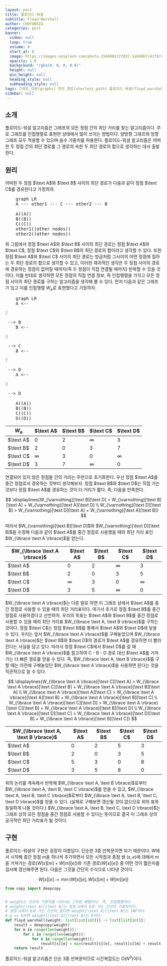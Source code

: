 ```yaml
---
layout: post
title: 플로이드-워셜
subtitle: Floyd-Warshall
author: CHOYUNSIG
categories: post
banner:
  video: null
  loop: true
  volume: 0
  start_at: 0
  image: https://images.unsplash.com/photo-1564081727837-1ab9d67c41f9?q=80&w=1470&auto=format&fit=crop&ixlib=rb-4.0.3&ixid=M3wxMjA3fDB8MHxwaG90by1wYWdlfHx8fGVufDB8fHx8fA%3D%3D
  opacity: 1.0
  background: "rgba(0, 0, 0, 0.8)"
  height: null
  min_height: null
  heading_style: null
  subheading_style: null
tags: 그래프_이론(graphs) 최단_경로(shortest_path) 플로이드-워셜(floyd_warshall)
sidebar: null
---
```


## 소개

플로이드-워셜 알고리즘은 그래프의 모든 정점 간의 최단 거리를 찾는 알고리즘이다. 주로 그래프를 인접행렬로 표현한 상태에서 많이 쓰이는 방법이다. 양방향 그래프와 방향 그래프 모두 적용할 수 있으며 음수 가중치를 허용한다. 플로이드-워셜 알고리즘은 어떠한 두 정점 간의 최단 경로를 그 경로의 속한 두 최단 경로의 합으로 생각하는 데서 출발한다.

## 원리
어떠한 두 정점 $\text A$와 $\text B$ 사이의 최단 경로가 다음과 같이 정점 $\text C$를 경유한다고 가정하자.

<pre class="mermaid">
    graph LR
    A --- other1 --- C --- other2 --- B

    A((A))
    B((B))
    C((C))
    other1((other nodes))
    other2((other nodes))
</pre>

위 그림에서 정점 $\text A$와 $\text B$ 사이의 최단 경로는 정점 $\text A$와 $\text C$, 정점 $\text C$와 $\text B$의 최단 경로의 합이라고 생각할 수 있다. 또한 정점 $\text A$와 $\text C$ 사이의 최단 경로는 방금처럼 그사이의 어떤 정점에 접하는 두 최단 경로의 합으로 생각할 수 있고, 이러한 재귀적인 생각은 두 정점 사이의 경로에 경유하는 정점이 없어질 때까지(즉 두 정점이 직접 연결될 때까지) 반복할 수 있을 것이다. 이를 반대로 생각하면 모든 정점의 직접 연결 정보, 즉 인접행렬을 가지고 모든 정점 사이의 최단 경로를 구하는 알고리즘을 생각해 볼 수 있다. 먼저 다음과 같은 그래프가 있고 이를 인접행렬 $W_{\varnothing}$로 표현했다고 가정하자.

<pre class="mermaid">
    graph LR
    A <-- <p style="color: #888">2</p> --> B
    B <-- <p style="color: #888">3</p> --> C
    B <-- <p style="color: #888">7</p> --> D
    A <-- <p style="color: #888">3</p> --> D

    A((A))
    B((B))
    C((C))
    D((D))
</pre>

| $W_{\varnothing}$ |  $\text A$  |  $\text B$  |  $\text C$  |  $\text D$  |
| ---               | ---         | ---         | ---         | ---         |
|  $\text A$        |  0          |  2          |  ∞          |  3          |
|  $\text B$        |  2          |  0          |  3          |  7          |
|  $\text C$        |  ∞          |  3          |  0          |  ∞          |
|  $\text D$        |  3          |  7          |  ∞          |  0          |

연결되어 있지 않은 정점들 간의 거리는 무한으로 초기화한다. 우선 정점 $\text A$를 중간 정점로서 경유하는 것부터 생각해보자. 정점 $\text B$와 $\text D$는 직접 가는 것보다 정점 $\text A$를 경유하는 것이 더 거리가 짧다. 즉, 다음을 만족한다.

$$
\displaylines{W_{\varnothing}[\text B][\text D] > W_{\varnothing}[\text B][\text A] + W_{\varnothing}[\text A][\text D] \\ W_{\varnothing}[\text D][\text B] > W_{\varnothing}[\text D][\text A] + W_{\varnothing}[\text A][\text B]}
$$

따라서 $W_{\varnothing}[\text B][\text D]$와 $W_{\varnothing}[\text D][\text B]$을 수정해 다음과 같이 $\text A$를 중간 정점로 사용했을 때의 최단 거리 표인 $W_{\lbrace \text A \rbrace}$을 얻는다.

| $W_{\lbrace \text A \rbrace}$ |  $\text A$  |  $\text B$  |  $\text C$  |  $\text D$  |
| ---                     | ---         | ---         | ---         | ---         |
|  $\text A$              |  0          |  2          |  ∞          |  3          |
|  $\text B$              |  2          |  0          |  3          |  5          |
|  $\text C$              |  ∞          |  3          |  0          |  ∞          |
|  $\text D$              |  3          |  5          |  ∞          |  0          |

$W_{\lbrace \text A \rbrace}$는 다른 말로 하면 이 그래프 상에서 $\text A$를 중간 정점로 사용할 수 있을 때의 최단 거리표이다. 여기서 추가로 정점 $\text B$를 중간 정점로 사용하겠다고 선언하자. 우리의 목표는 $\text A$와 $\text B$를 중간 정점로 사용할 수 있을 때의 최단 거리표 $W_{\lbrace \text A, \text B \rbrace}$를 구하는 것이다. 정점 $\text C$는 정점 $\text B$를 통해서 $\text A$와 $\text D$에 닿을 수 있다. 우리는 앞서 $W_{\lbrace \text A \rbrace}$를 구해놓았으며 $W_{\lbrace \text A \rbrace}$는 $\text B$와 $\text D$의 경로가 $\text A$를 경유하면 더 빨라진다는 사실을 담고 있다. 따라서 정점 $\text C$에서 $\text D$를 갈 때 $W_{\lbrace \text A \rbrace}$를 참고하여 $\text{C - B - D}$ 경로 대신 $\text A$를 거쳐 가는 더 빠른 경로를 얻을 수 있다. 즉, $W_{\lbrace \text A, \text B \rbrace}$를 구할 때는 이전에 구해놓았던 $W_{\lbrace \text A \rbrace}$을 사용하면 된다는 것을 직관적으로 알 수 있다.

$$
\displaylines{W_{\lbrace \text A \rbrace}[\text C][\text A] > W_{\lbrace \text A \rbrace}[\text C][\text B] + W_{\lbrace \text A \rbrace}[\text B][\text A] \\ W_{\lbrace \text A \rbrace}[\text A][\text C] > W_{\lbrace \text A \rbrace}[\text A][\text B] + W_{\lbrace \text A \rbrace}[\text B][\text C] \\ W_{\lbrace \text A \rbrace}[\text C][\text D] > W_{\lbrace \text A \rbrace}[\text C][\text B] + W_{\lbrace \text A \rbrace}[\text B][\text D] \\ W_{\lbrace \text A \rbrace}[\text D][\text C] > W_{\lbrace \text A \rbrace}[\text D][\text B] + W_{\lbrace \text A \rbrace}[\text B][\text C]}
$$

| $W_{\lbrace \text A, \text B \rbrace}$ |  $\text A$  |  $\text B$  |  $\text C$  |  $\text D$  |
| ---                        | ---         | ---         | ---         | ---         |
|  $\text A$                 |  0          |  2          |  5          |  3          |
|  $\text B$                 |  2          |  0          |  3          |  5          |
|  $\text C$                 |  5          |  3          |  0          |  8          |
|  $\text D$                 |  3          |  5          |  8          |  0          |

위의 논리를 계속해서 반복해 $W_{\lbrace \text A, \text B \rbrace}$로부터 $W_{\lbrace \text A, \text B, \text C \rbrace}$를 얻을 수 있고, $W_{\lbrace \text A, \text B, \text C \rbrace}$로부터 $W_{\lbrace \text A, \text B, \text C, \text D \rbrace}$를 얻을 수 있다. (실제로 구해보면 갱신될 것이 없으므로 위의 표와 동일하게 나올 것이다.) $W_{\lbrace \text A, \text B, \text C, \text D \rbrace}$는 그래프 상의 모든 정점을 중간 정점로 사용할 수 있다는 뜻이므로 결국 이 그래프 상의 궁극적인 최단 거리표가 될 것이다.

## 구현

플로이드-워셜의 구현은 굉장히 아름답다. 단순한 3중 반복문이면 되기 때문이다. $W$에서 시작해 중간 정점 $m$을 하나씩 추가하면서 모든 시작점과 종점 쌍 $(s, e)$에 대해서 $m$을 거쳐가는 경로($W[s][m] + W[m][e]$)와 기존 경로($W[s][e]$) 중 어떤 것이 짧은지를 검사해 갱신해주면 된다. 다음은 그것을 간단히 수식으로 나타낸 것이다.

$$
W[s][e] := \min{(W[s][e], W[s][m] + W[m][e])}
$$


```python
from copy import deepcopy


# weight는 간선의 가중치를 나타내는 2차원 배열이다. 즉, 인접행렬이다.
# weight[\text A][\text B]는 정점 a에서 b로 가는 간선의 가중치이다.
# 정점 a에서 b로 가는 간선이 없다면 weight[\text A][\text B]는 INF이다.
# a == b라면 weight[\text A][\text B]는 0이다.
def floyd_warshall(weight: list[list[int]]) -> list[list[int]]:
    result = deepcopy(weight)
    for m in range(len(weight)):
        for s in range(len(weight)):
            for e in range(len(weight)):
                result[s][e] = min(result[s][e], result[s][m] + result[m][e])
    return result

```

플로이드-워셜 알고리즘은 단순 3중 반복문이므로 시간복잡도는 $O(N^3)$이다.
